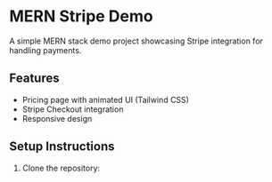 # MERN Stripe Demo

A simple MERN stack demo project showcasing Stripe integration for handling payments.

## Features
- Pricing page with animated UI (Tailwind CSS)
- Stripe Checkout integration
- Responsive design

## Setup Instructions
1. Clone the repository:
